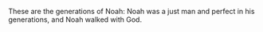 These are the generations of Noah: Noah was a just man and perfect in his generations, and Noah walked with God.
